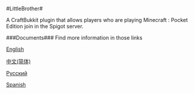 #LittleBrother#

A CraftBukkit plugin that allows players who are playing Minecraft : Pocket Edition join in the Spigot server.

###Documents###
Find more information in those links

[English](https://github.com/Sashavoshenko2018/LittleBrother/blob/master/docs/README_ENGLISH.md)

[中文(简体)](https://github.com/Sashavoshenko2018/LittleBrother/blob/master/docs/README_CHINESE.md)

[Русский](https://github.com/Sashavoshenko2018/LittleBrother/blob/master/docs/README_RUSSIAN.md)

[Spanish](https://github.com/Sashavoshenko2018/LittleBrother/blob/master/docs/README_SPANISH.md)
